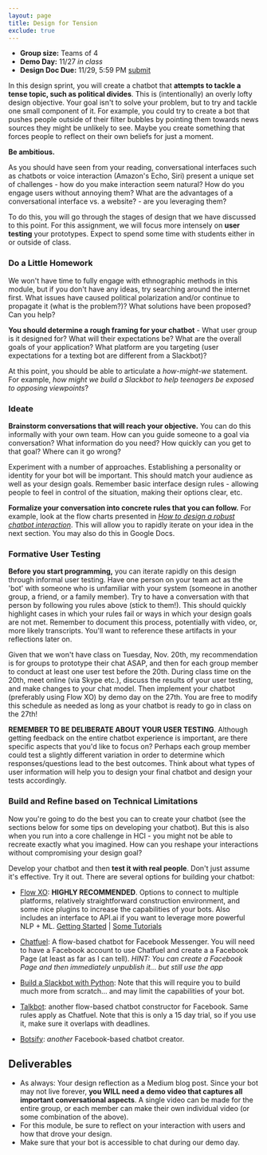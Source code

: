 ```yaml
---
layout: page
title: Design for Tension
exclude: true
---
```


- **Group size:** Teams of 4
- **Demo Day:** 11/27 _in class_
- **Design Doc Due:** 11/29, 5:59 PM [submit](https://docs.google.com/spreadsheets/d/1zGi6VPkb5ympAJKXf3lOZkUys8JP-CM68rx8YjLC6pQ/edit#gid=0)

In this design sprint, you will create a chatbot that **attempts to tackle a tense topic, such as political divides**. This is (intentionally) an overly lofty design objective. Your goal isn't to solve your problem, but to try and tackle one small component of it. For example, you could try to create a bot that pushes people outside of their filter bubbles by pointing them towards news sources they might be unlikely to see. Maybe you create something that forces people to reflect on their own beliefs for just a moment.

**Be ambitious.**

As you should have seen from your reading, conversational interfaces such as chatbots or voice interaction (Amazon's Echo, Siri) present a unique set of challenges - how do you make interaction seem natural? How do you engage users without annoying them? What are the advantages of a conversational interface vs. a website? - are you leveraging them?

To do this, you will go through the stages of design that we have discussed to this point. For this assignment, we will focus more intensely on **user testing** your prototypes. Expect to spend some time with students either in or outside of class.

### Do a Little Homework
We won't have time to fully engage with ethnographic methods in this module, but if you don't have any ideas, try searching around the internet first. What issues have caused political polarization and/or continue to propagate it (what is the problem?)? What solutions have been proposed? Can you help?

**You should determine a rough framing for your chatbot** - What user group is it designed for? What will their expectations be? What are the overall goals of your application? What platform are you targeting (user expectations for a texting bot are different from a Slackbot)?

At this point, you should be able to articulate a _how-might-we_ statement. For example, _how might we build a Slackbot to help teenagers be exposed to opposing viewpoints_?

### Ideate
**Brainstorm conversations that will reach your objective.** You can do this informally with your own team. How can you guide someone to a goal via conversation? What information do you need? How quickly can you get to that goal? Where can it go wrong?

Experiment with a number of approaches. Establishing a personality or identity for your bot will be important. This should match your audience as well as your design goals. Remember basic interface design rules - allowing people to feel in control of the situation, making their options clear, etc.

**Formalize your conversation into concrete rules that you can follow.** For example, look at the flow charts presented in [_How to design a robust chatbot interaction_](https://uxdesign.cc/how-to-design-a-robust-chatbot-interaction-8bb6dfae34fb). This will allow you to rapidly iterate on your idea in the next section. You may also do this in Google Docs.

### Formative User Testing

**Before you start programming,** you can iterate rapidly on this design through informal user testing. Have one person on your team act as the 'bot' with someone who is unfamiliar with your system (someone in another group, a friend, or a family member). Try to have a conversation with that person by following you rules above (stick to them!). This should quickly highlight cases in which your rules fail or ways in which your design goals are not met. Remember to document this process, potentially with video, or, more likely transcripts. You'll want to reference these artifacts in your reflections later on. 

Given that we won't have class on Tuesday, Nov. 20th, my recommendation is for groups to prototype their chat ASAP, and then for each group member to conduct at least one user test before the 20th. During class time on the 20th, meet online (via Skype etc.), discuss the results of your user testing, and make changes to your chat model. Then implement your chatbot (preferably using Flow XO) by demo day on the 27th. You are free to modify this schedule as needed as long as your chatbot is ready to go in class on the 27th! 

**REMEMBER TO BE DELIBERATE ABOUT YOUR USER TESTING**. Although getting feedback on the entire chatbot experience is important, are there specific aspects that you'd like to focus on? Perhaps each group member could test a slightly different variation in order to determine which responses/questions lead to the best outcomes. Think about what types of user information will help you to design your final chatbot and design your tests accordingly.

### Build and Refine based on Technical Limitations
Now you're going to do the best you can to create your chatbot (see the sections below for some tips on developing your chatbot). But this is also when you run into a core challenge in HCI - you might not be able to recreate exactly what you imagined. How can you reshape your interactions without compromising your design goal?

Develop your chatbot and then **test it with real people**. Don't just assume it's effective. Try it out. There are several options for building your chatbot:

- [Flow XO](https://flowxo.com): **HIGHLY RECOMMENDED**. Options to connect to multiple platforms, relatively straightforward construction environment, and some nice plugins to increase the capabilities of your bots. Also includes an interface to API.ai if you want to leverage more powerful NLP + ML. [Getting Started](https://medium.com/flowxo/get-started-with-flow-xo-747eb1f6f97b) \| [Some Tutorials](https://medium.com/flowxo)

- [Chatfuel](https://chatfuel.com/): A flow-based chatbot for Facebook Messenger. You will need to have a Facebook account to use Chatfuel and create a a Facebook Page (at least as far as I can tell). _HINT: You can create a Facebook Page and then immediately unpublish it... but still use the app_

- [Build a Slackbot with Python](https://medium.com/@nidhog/how-to-make-a-chatbot-on-slack-with-python-82015517f19c): Note that this will require you to build much more from scratch... and may limit the capabilities of your bot.

- [Talkbot](https://talkbot.io): another flow-based chatbot constructor for Facebook. Same rules apply as Chatfuel. Note that this is only a 15 day trial, so if you use it, make sure it overlaps with deadlines.

- [Botsify](https://botsify.com/): _another_ Facebook-based chatbot creator.


## Deliverables
- As always: Your design reflection as a Medium blog post. Since your bot may not live forever, **you WILL need a demo video that captures all important conversational aspects**. A single video can be made for the entire group, or each member can make their own individual video (or some combination of the above).
- For this module, be sure to reflect on your interaction with users and how that drove your design.
- Make sure that your bot is accessible to chat during our demo day.
